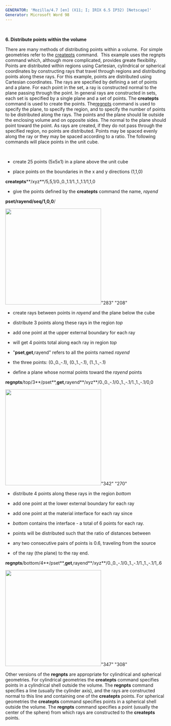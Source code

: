 ```yaml
---
GENERATOR: 'Mozilla/4.7 [en] (X11; I; IRIX 6.5 IP32) [Netscape]'
Generator: Microsoft Word 98
---
```


 

 **6. Distribute points within the volume**

There are many methods of distributing points within a volume.  For
simple geometries refer to the [createpts](createpts.md) command. 
This example uses the regnpts command which, although more complicated,
provides greate flexibility.  Points are distributed within regions
using Cartesian, cylindrical or spherical coordinates by constructing
rays that travel through regions and distributing points along these
rays. For this example, points are distributed using Cartesian
coordinates. The rays are specified by defining a set of points and a
plane. For each point in the set, a ray is constructed normal to the
plane passing through the point. In general rays are constructed in
sets, each set is specified by a single plane and a set of points. The
**createpts** command is used to create the points. The[regnpts](REGNPTS.md) command is used to specify the plane, to specify
the region, and to specify the number of points to be distributed along
the rays. The points and the plane should lie outside the enclosing
volume and on opposite sides. The normal to the plane should point
toward the point. As rays are created, if they do not pass through the
specified region, no points are distributed. Points may be spaced evenly
along the ray or they may be spaced according to a ratio. The following
commands will place points in the unit cube.

 


* create 25 points (5x5x1) in a plane above the unit cube


* place points on the boundaries in the x and y directions (1,1,0)

**createpts****/xyz**/5,5,1/0.,0.,1.1/1.,1.,1.1/1,1,0


* give the points defined by the **createpts** command the name,
*rayend*

**pset/rayend/seq/1,0,0**/

<img height="300" width="300" src="Image226.gif">"283" "208"


* create rays between points in *rayend* and the plane below the cube


* distribute 3 points along these rays in the region *top*


* add one point at the upper external boundary for each ray


* will get 4 points total along each ray in region *top*


* "**pset**,**get**,rayend" refers to all the points named *rayend*


* the three points: (0.,0.,-.1), (0.,1.,-.1), (1.,1.,-.1)


* define a plane whose normal points toward the *rayend* points

**regnpts**/top/3**/pset**,**get**,rayend**/xyz**/0.,0.,-.1/0.,1.,-.1/1.,1.,-.1/0,0

<img height="300" width="300" src="Image227.gif">"342" "270"


* distribute 4 points along these rays in the region *bottom*


* add one point at the lower external boundary for each ray


* add one point at the material interface for each ray since


* *bottom* contains the interface - a total of 6 points for each ray.


* points will be distributed such that the ratio of distances between


* any two consecutive pairs of points is 0.6, traveling from the source


* of the ray (the plane) to the ray end.

**regnpts**/bottom/4**/pset**,**get**,rayend**/xyz**/0.,0.,-.1/0.,1.,-.1/1.,1.,-.1/1,.6

<img height="300" width="300" src="Image228.gif">"347" "308"

Other versions of the **regnpts** are appropriate for cylindrical and
spherical geometries. For cylindrical geometries the **createpts**
command specifies points in a cylindrical shell outside the volume. The
**regnpts** command specifies a line (usually the cylinder axis), and
the rays are constructed normal to this line and containing one of the
**createpts** points. For spherical geometries the **createpts** command
specifies points in a spherical shell outside the volume. The
**regnpts** command specifies a point (usually the center of the sphere)
from which rays are constructed to the **createpts** points.
